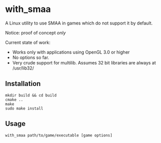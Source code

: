 
# with_smaa

A Linux utility to use SMAA in games which do not support it by default.

Notice: proof of concept *only*

Current state of work:

- Works only with applications using OpenGL 3.0 or higher
- No options so far.
- Very crude support for multilib. Assumes 32 bit libraries are always at /usr/lib32/

## Installation

    mkdir build && cd build
	cmake ..
	make
	sudo make install

## Usage

    with_smaa path/to/game/executable [game options]
